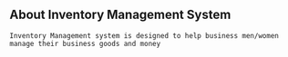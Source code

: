 
## About Inventory Management System

    Inventory Management system is designed to help business men/women manage their business goods and money
